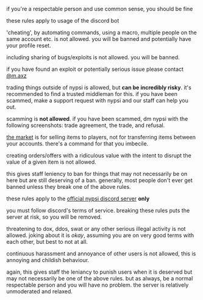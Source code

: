 <script>
  import DocsTemplate from "$lib/components/docs/DocsTemplate.svelte"
  import DocsHeader from '$lib/components/docs/DocsHeader.svelte';
</script>

<DocsTemplate title='rules' />

if you're a respectable person and use common sense, you should be fine

<DocsHeader header='h2' text="bot roles" />

these rules apply to usage of the discord bot

<DocsHeader header='h3' text="automating commands / cheating" anchor="automating-commands-cheating" />

'cheating', by automating commands, using a macro, multiple people on the same account etc. is not allowed. you will be banned and potentially have your profile reset.

<DocsHeader header='h3' text="exploits" />

including sharing of bugs/exploits is not allowed. you will be banned.

if you have found an exploit or potentially serious issue please contact [@m.axz](https://discord.com/users/672793821850894347)

<DocsHeader header='h3' text="trading" />

trading things outside of nypsi is allowed, but **can be incredibly risky**. it's recommended to find a trusted middleman for this. if you have been scammed, make a support request with nypsi and our staff can help you out.

scamming is **not allowed**. if you have been scammed, dm nypsi with the following screenshots: trade agreement, the trade, and refusal.

<DocsHeader header='h3' text="the market" />

[the market](/docs/economy/market) is for selling items to players, not for transferring items between your accounts.
there's a command for that you imbecile.

creating orders/offers with a ridiculous value with the intent to disrupt the value of a
given item is not allowed.

<DocsHeader header='h3' text="don't be a prick" />

this gives staff leniency to ban for things that may not necessarily be on here but are still
deserving of a ban. generally, most people don't ever get banned unless they break one of the
above rules.

<DocsHeader header='h2' text="nypsi discord server rules" />

these rules apply to the [official nypsi discord server](/discord) **only**

<DocsHeader header='h3' text="discord terms of service" />

you must follow discord's terms of service. breaking these rules puts the server at risk, so
you will be removed.

<DocsHeader header='h3' text="threats" />

threatening to dox, ddos, swat or any other serious illegal activity is not allowed. joking
about it is _okay_, assuming you are on very good terms with each
other, but best to not at all.

<DocsHeader header='h3' text="harassment" />

continuous harassment and annoyance of other users is not allowed, this is annoying and
childish behaviour.

<DocsHeader header='h2' text="don't be a prick" />

again, this gives staff the leniancy to punish users when it is deserved but may not
necessarily be one of the above rules. but as always, be a normal respectable person and you
will have no problem. the server is relatively unmoderated and relaxed.
